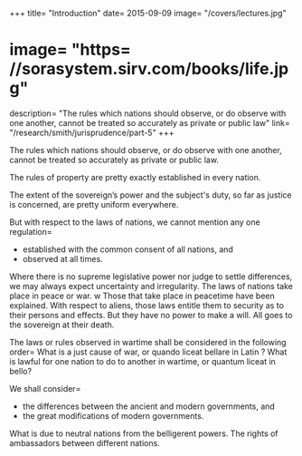 +++
title=  "Introduction"
date=  2015-09-09
image=  "/covers/lectures.jpg"
# image=  "https= //sorasystem.sirv.com/books/life.jpg"
description=  "The rules which nations should observe, or do observe with one another, cannot be treated so accurately as private or public law"
link=  "/research/smith/jurisprudence/part-5"
+++

The rules which nations should observe, or do observe with one another, cannot be treated so accurately as private or public law.

The rules of property are pretty exactly established in every nation.

The extent of the sovereign’s power and the subject's duty, so far as justice is concerned, are pretty uniform everywhere.

But with respect to the laws of nations, we cannot mention any one regulation= 
- established with the common consent of all nations, and
- observed at all times.

Where there is no supreme legislative power nor judge to settle differences, we may always expect uncertainty and irregularity. The laws of nations take place in peace or war.
w
Those that take place in peacetime have been explained.
With respect to aliens, those laws entitle them to security as to their persons and effects.
But they have no power to make a will.
All goes to the sovereign at their death.

The laws or rules observed in wartime shall be considered in the following order= 
What is a just cause of war, or quando liceat bellare in Latin ?
What is lawful for one nation to do to another in wartime, or quantum liceat in bello?

We shall consider= 
- the differences between the ancient and modern governments, and
- the great modifications of modern governments.

What is due to neutral nations from the belligerent powers. The rights of ambassadors between different nations.
